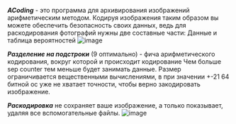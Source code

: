 **_ACoding_** - это программа для архивирования изображений арифметическим методом.
Кодируя изображения таким образом вы можете обеспечить безопасность своих данных, ведь для раскодирования фотографий нужны две составные части: Данные и таблица вероятностей
![image](https://github.com/ewokasi/arithmetic-image-coding/assets/45501886/a1484e9f-8b59-4310-9460-cc697f7af226)

**_Разделение на подстроки_** (9 оптимально) - фича арифметического кодирования, вокруг которой и происходит кодирование
Чем больше sep counter тем меньше будет занимать данные. Размер ограничивается вещественными вычислениями, в при значении +-21
64 битной ос уже не хватает точности, чтобы верно закодировать изображение.

**_Раскодировка_** не сохраняет ваше изображение, а только показывает, удаляя все вспомогательные файлы.
![image](https://github.com/ewokasi/arithmetic-image-coding/assets/45501886/5eeb19c2-4f0d-4e3c-bc54-e9e1161d5395)
